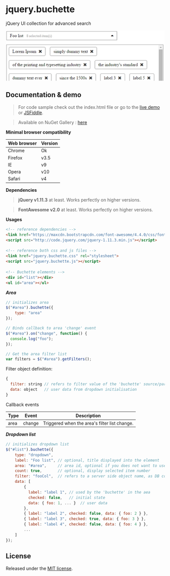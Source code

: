 # jquery.buchette

jQuery UI collection for advanced search

![](https://github.com/ApiO/jquery.buchette/blob/master/jquery.buchette.jpg?raw=true)

## Documentation & demo

> For code sample check out the index.html file or go to the [live demo](http://acuisinier.com/demo/jquery.buchette) or [JSFiddle](http://jsfiddle.net/5k7brh7q/).

> Available on NuGet Gallery : [here](https://www.nuget.org/packages/jquery.buchette)

**Minimal browser compatibility**

Web browser|Version 
---|---
Chrome|Ok
Firefox|v3.5
IE|v9
Opera|v10
Safari|v4
  
**Dependencies**

> **jQuery v1.11.3** at least. Works perfectly on higher versions.
  
> **FontAwesome v2.0** at least. Works perfectly on higher versions.

**Usages**

```html
<!-- reference dependencies -->
<link href="https://maxcdn.bootstrapcdn.com/font-awesome/4.4.0/css/font-awesome.min.css" rel="stylesheet" >
<script src="http://code.jquery.com/jquery-1.11.3.min.js"></script>

<!-- reference both css and js files -->
<link href="jquery.buchette.css" rel="stylesheet">
<script src="jquery.buchette.js"></script>

<!-- Buchette elements -->
<div id="list"></div>
<ul id="area"></ul>
```
 
***Area***

```javascript
// initializes area
$("#area").buchette({
    type: "area"
});

```

```javascript
// Binds callback to area 'change' event
$("#area").on("change", function() {
  console.log("foo");
});
```

```javascript
// Get the area filter list
var filters = $("#area").getFilters();
```

Filter object definition:

```javascript
{
  filter: string // refers to filter value of the 'buchette' source/parent 
  data: object   // user data from dropdown initialisation
}
```


Callback events

Type | Event | Description
---|---|---
area|change|Triggered when the area's filter list change.


***Dropdown list***
 
```javascript
// initializes dropdown list
$("#list").buchette({
    type: "dropdown",
    label: "Foo list", // optional, title displayed into the element
    area: "#area",     // area id, optional if you does not want to use area binding behaviors
    count: true,       // optional, display selected item number
    filter: "fooCol",  // refers to a server side object name, as DB column/table or anything else
    data: [
        { 
          label: "label 1", // used by the 'buchette' in the aea
          checked: false,   // initial state
          data: { foo: 1, ... }  // user data
        },
        { label: "label 2", checked: false, data: { foo: 2 } },
        { label: "label 3", checked: true, data: { foo: 3 } },
        { label: "label 4", checked: false, data: { foo: 4 } },
        ...
    ]
});
```

## License

Released under the [MIT license](http://www.opensource.org/licenses/MIT).
